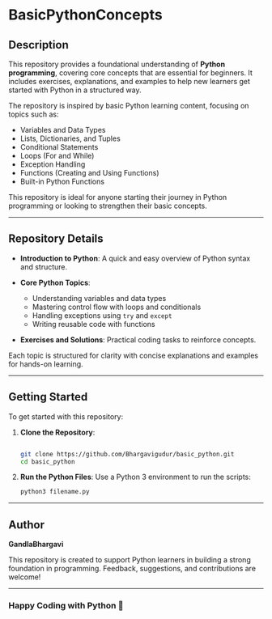 # BasicPythonConcepts

## Description

This repository provides a foundational understanding of **Python programming**, covering core concepts that are essential for beginners. It includes exercises, explanations, and examples to help new learners get started with Python in a structured way.

The repository is inspired by basic Python learning content, focusing on topics such as:

- Variables and Data Types
- Lists, Dictionaries, and Tuples
- Conditional Statements
- Loops (For and While)
- Exception Handling
- Functions (Creating and Using Functions)
- Built-in Python Functions

This repository is ideal for anyone starting their journey in Python programming or looking to strengthen their basic concepts.

---

## Repository Details

- **Introduction to Python**: A quick and easy overview of Python syntax and structure.

- **Core Python Topics**:
  - Understanding variables and data types
  - Mastering control flow with loops and conditionals
  - Handling exceptions using `try` and `except`
  - Writing reusable code with functions

- **Exercises and Solutions**: Practical coding  tasks to reinforce concepts.

Each topic is structured for clarity with concise explanations and examples for hands-on learning.

---

## Getting Started

To get started with this repository:

1. **Clone the Repository**:

   ```bash

   git clone https://github.com/Bhargavigudur/basic_python.git
   cd basic_python

   ```

2. **Run the Python Files**:
   Use a Python 3 environment to run the scripts:

   ```bash
   python3 filename.py
   ```

---

## Author

**GandlaBhargavi**

This repository is created to support Python learners in building a strong foundation in programming. Feedback, suggestions, and contributions are welcome!

---

### Happy Coding with Python 🐍
